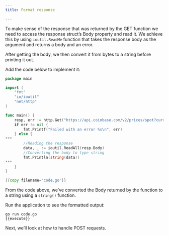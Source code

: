 ```yaml
---
title: Format response

---
```

<!--Format response-->

To make sense of the response that was returned by the GET function we need to access the response struct’s Body property and read it. We achieve this by using `ioutil.ReadMe` function that takes the response body as the argument and returns a body and an error.

After getting the body, we then convert it from bytes to a string before printing it out.

Add the code below to implement it:

```go
package main

import (
	"fmt"
	"io/ioutil"
	"net/http"
)

func main() {
	resp, err := http.Get("https://api.coinbase.com/v2/prices/spot?currency=USD")
	if err != nil {
		fmt.Printf("Failed with an error %s\n", err)
	} else {
***
		//Reading the response
		data, _ := ioutil.ReadAll(resp.Body)
		//Converting the body to type string
		fmt.Println(string(data))
***        
	}
}

{{copy filename='code.go'}}
```

From the code above, we’ve converted the Body returned by the function to a string using a `string()` function.

Run the application to see the formatted output:

```
go run code.go 
{{execute}}
```

Next, we’ll look at how to handle POST requests.